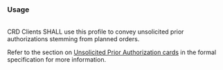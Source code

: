 <!--- Text entered into this file will appear at the top of the profiles page before the Formal Views of the profile content. -->

### Usage
<br/>
CRD Clients SHALL use this profile to convey unsolicited prior authorizations stemming from planned orders.

Refer to the section on [Unsolicited Prior Authorization cards](hooks.html#provide-unsolicited-prior-authorization) in the formal specification for more information.
<br/>
